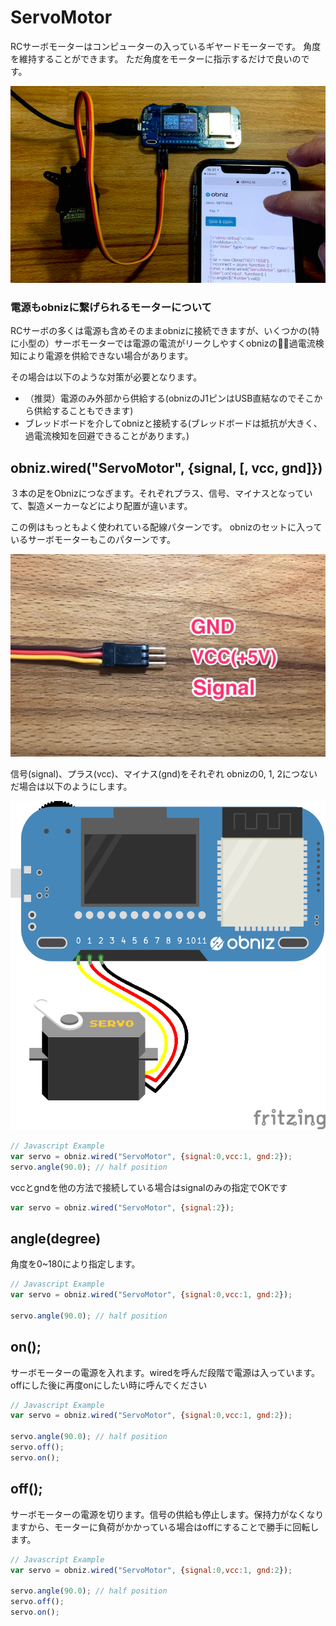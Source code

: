 # ServoMotor
RCサーボモーターはコンピューターの入っているギヤードモーターです。
角度を維持することができます。
ただ角度をモーターに指示するだけで良いのです。

![](./servomotor.gif)

### 電源もobnizに繋げられるモーターについて

RCサーボの多くは電源も含めそのままobnizに接続できますが、いくつかの(特に小型の）サーボモーターでは電源の電流がリークしやすくobnizの過電流検知により電源を供給できない場合があります。

その場合は以下のような対策が必要となります。

- （推奨）電源のみ外部から供給する(obnizのJ1ピンはUSB直結なのでそこから供給することもできます)
- ブレッドボードを介してobnizと接続する(ブレッドボードは抵抗が大きく、過電流検知を回避できることがあります。)


## obniz.wired("ServoMotor", {signal, [, vcc, gnd]})
３本の足をObnizにつなぎます。それぞれプラス、信号、マイナスとなっていて、製造メーカーなどにより配置が違います。

この例はもっともよく使われている配線パターンです。
obnizのセットに入っているサーボモーターもこのパターンです。

![](./servocable.jpg)

信号(signal)、プラス(vcc)、マイナス(gnd)をそれぞれ obnizの0, 1, 2につないだ場合は以下のようにします。

![](./wired.png)
```Javascript
// Javascript Example
var servo = obniz.wired("ServoMotor", {signal:0,vcc:1, gnd:2});
servo.angle(90.0); // half position
```

vccとgndを他の方法で接続している場合はsignalのみの指定でOKです
```Javascript
var servo = obniz.wired("ServoMotor", {signal:2});
```

## angle(degree)
角度を0~180により指定します。

```Javascript
// Javascript Example
var servo = obniz.wired("ServoMotor", {signal:0,vcc:1, gnd:2});

servo.angle(90.0); // half position
```
## on();
サーボモーターの電源を入れます。wiredを呼んだ段階で電源は入っています。offにした後に再度onにしたい時に呼んでください

```Javascript
// Javascript Example
var servo = obniz.wired("ServoMotor", {signal:0,vcc:1, gnd:2});

servo.angle(90.0); // half position
servo.off();
servo.on();
```
## off();
サーボモーターの電源を切ります。信号の供給も停止します。保持力がなくなりますから、モーターに負荷がかかっている場合はoffにすることで勝手に回転します。

```Javascript
// Javascript Example
var servo = obniz.wired("ServoMotor", {signal:0,vcc:1, gnd:2});

servo.angle(90.0); // half position
servo.off();
servo.on();
```